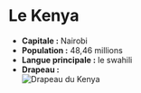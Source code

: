 # Le Kenya
* **Capitale :** Nairobi
* **Population :** 48,46 millions
* **Langue principale :** le swahili 
* **Drapeau :**  
![Drapeau du Kenya](https://upload.wikimedia.org/wikipedia/commons/4/49/Flag_of_Kenya.svg)
